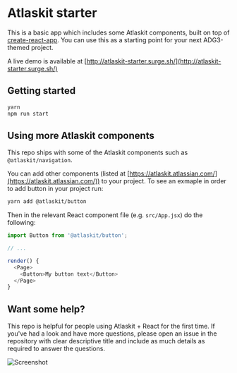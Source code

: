 # Atlaskit starter

This is a basic app which includes some Atlaskit components, built on top of [create-react-app](https://github.com/facebookincubator/create-react-app). You can use this as a starting point for your next ADG3-themed project.

A live demo is available at [http://atlaskit-starter.surge.sh/](http://atlaskit-starter.surge.sh/)

## Getting started

```bash
yarn
npm run start
```

## Using more Atlaskit components

This repo ships with some of the Atlaskit components such as `@atlaskit/navigation`.

You can add other components (listed at [https://atlaskit.atlassian.com/](https://atlaskit.atlassian.com/)) to your project. To see an exmaple in order to add button in your project run:

```bash
yarn add @atlaskit/button
```

Then in the relevant React component file (e.g. `src/App.jsx`) do the following:

```js
import Button from '@atlaskit/button';

// ...

render() {
  <Page>
    <Button>My button text</Button>
  </Page>
}
```

## Want some help?

This repo is helpful for people using Atlaskit + React for the first time. If you've had a look and have more questions, please open an issue in the repository with clear descriptive title and include as much details as required to answer the questions.

![Screenshot](https://i.imgur.com/p4N266G.gif)
